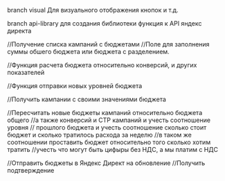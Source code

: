 branch visual
Для визуального отображения кнопок и т.д.

branch api-library
для создания библиотеки функция к API яндекс директа






//Получение списка кампаний с бюджетами
//Поле для заполнения суммы обшего бюджета или бюджета с разделением.

//Функция расчета бюджета относительно конверсий, и других показателей

//Функция отправки новых уровней бюджета


//Получить кампании с своими значениями бюджета

//Пересчитать новые бюджеты кампаний относительно бюджета общего
//а также конверсий и СТР кампаний и учесть соотношение уровня
// прошлого бюджета и учесть соотношение сколько стоит бюджет и сколько тратилось расхода за неделю
//в таком же соотношении проставить бюджет относительно того сколько хотим тратить
//учесть что могут быть цифыры без НДС, а мы платим с НДС


//Отправить бюджеты в Яндекс Директ на обновление
//Получить подтверждение
